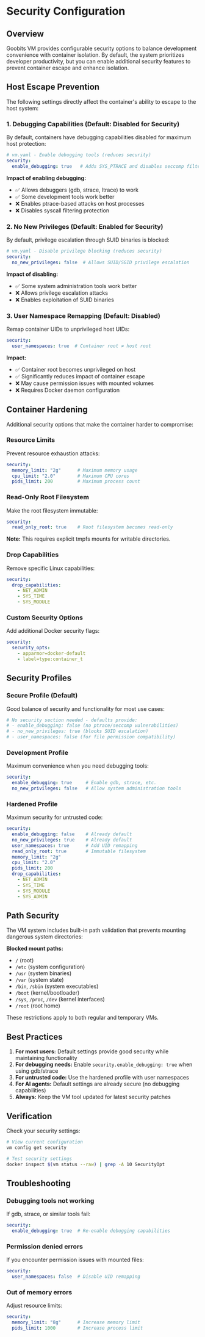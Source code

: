 # Security Configuration

## Overview

Goobits VM provides configurable security options to balance development convenience with container isolation. By default, the system prioritizes developer productivity, but you can enable additional security features to prevent container escape and enhance isolation.

## Host Escape Prevention

The following settings directly affect the container's ability to escape to the host system:

### 1. Debugging Capabilities (Default: Disabled for Security)

By default, containers have debugging capabilities disabled for maximum host protection:

```yaml
# vm.yaml - Enable debugging tools (reduces security)
security:
  enable_debugging: true   # Adds SYS_PTRACE and disables seccomp filtering
```

**Impact of enabling debugging:**
- ✅ Allows debuggers (gdb, strace, ltrace) to work
- ✅ Some development tools work better
- ❌ Enables ptrace-based attacks on host processes
- ❌ Disables syscall filtering protection

### 2. No New Privileges (Default: Enabled for Security)

By default, privilege escalation through SUID binaries is blocked:

```yaml
# vm.yaml - Disable privilege blocking (reduces security)
security:
  no_new_privileges: false  # Allows SUID/SGID privilege escalation
```

**Impact of disabling:**
- ✅ Some system administration tools work better
- ❌ Allows privilege escalation attacks
- ❌ Enables exploitation of SUID binaries

### 3. User Namespace Remapping (Default: Disabled)

Remap container UIDs to unprivileged host UIDs:

```yaml
security:
  user_namespaces: true  # Container root ≠ host root
```

**Impact:**
- ✅ Container root becomes unprivileged on host
- ✅ Significantly reduces impact of container escape
- ❌ May cause permission issues with mounted volumes
- ❌ Requires Docker daemon configuration

## Container Hardening

Additional security options that make the container harder to compromise:

### Resource Limits

Prevent resource exhaustion attacks:

```yaml
security:
  memory_limit: "2g"      # Maximum memory usage
  cpu_limit: "2.0"        # Maximum CPU cores
  pids_limit: 200         # Maximum process count
```

### Read-Only Root Filesystem

Make the root filesystem immutable:

```yaml
security:
  read_only_root: true    # Root filesystem becomes read-only
```

**Note:** This requires explicit tmpfs mounts for writable directories.

### Drop Capabilities

Remove specific Linux capabilities:

```yaml
security:
  drop_capabilities:
    - NET_ADMIN
    - SYS_TIME
    - SYS_MODULE
```

### Custom Security Options

Add additional Docker security flags:

```yaml
security:
  security_opts:
    - apparmor=docker-default
    - label=type:container_t
```

## Security Profiles

### Secure Profile (Default)

Good balance of security and functionality for most use cases:

```yaml
# No security section needed - defaults provide:
# - enable_debugging: false (no ptrace/seccomp vulnerabilities)
# - no_new_privileges: true (blocks SUID escalation)
# - user_namespaces: false (for file permission compatibility)
```

### Development Profile

Maximum convenience when you need debugging tools:

```yaml
security:
  enable_debugging: true     # Enable gdb, strace, etc.
  no_new_privileges: false   # Allow system administration tools
```

### Hardened Profile

Maximum security for untrusted code:

```yaml
security:
  enable_debugging: false    # Already default
  no_new_privileges: true    # Already default
  user_namespaces: true      # Add UID remapping
  read_only_root: true       # Immutable filesystem
  memory_limit: "2g"
  cpu_limit: "2.0"
  pids_limit: 200
  drop_capabilities:
    - NET_ADMIN
    - SYS_TIME
    - SYS_MODULE
    - SYS_ADMIN
```

## Path Security

The VM system includes built-in path validation that prevents mounting dangerous system directories:

**Blocked mount paths:**
- `/` (root)
- `/etc` (system configuration)
- `/usr` (system binaries)
- `/var` (system state)
- `/bin`, `/sbin` (system executables)
- `/boot` (kernel/bootloader)
- `/sys`, `/proc`, `/dev` (kernel interfaces)
- `/root` (root home)

These restrictions apply to both regular and temporary VMs.

## Best Practices

1. **For most users:** Default settings provide good security while maintaining functionality
2. **For debugging needs:** Enable `security.enable_debugging: true` when using gdb/strace
3. **For untrusted code:** Use the hardened profile with user namespaces
4. **For AI agents:** Default settings are already secure (no debugging capabilities)
5. **Always:** Keep the VM tool updated for latest security patches

## Verification

Check your security settings:

```bash
# View current configuration
vm config get security

# Test security settings
docker inspect $(vm status --raw) | grep -A 10 SecurityOpt
```

## Troubleshooting

### Debugging tools not working

If gdb, strace, or similar tools fail:

```yaml
security:
  enable_debugging: true  # Re-enable debugging capabilities
```

### Permission denied errors

If you encounter permission issues with mounted files:

```yaml
security:
  user_namespaces: false  # Disable UID remapping
```

### Out of memory errors

Adjust resource limits:

```yaml
security:
  memory_limit: "8g"      # Increase memory limit
  pids_limit: 1000        # Increase process limit
```